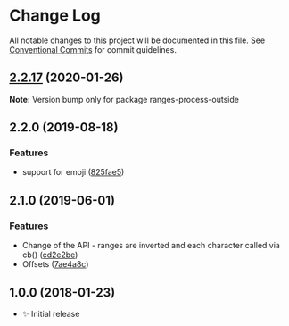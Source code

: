 # Change Log

All notable changes to this project will be documented in this file.
See [Conventional Commits](https://conventionalcommits.org) for commit guidelines.

## [2.2.17](https://gitlab.com/codsen/codsen/compare/ranges-process-outside@2.2.16...ranges-process-outside@2.2.17) (2020-01-26)

**Note:** Version bump only for package ranges-process-outside





## 2.2.0 (2019-08-18)

### Features

- support for emoji ([825fae5](https://gitlab.com/codsen/codsen/commit/825fae5))

## 2.1.0 (2019-06-01)

### Features

- Change of the API - ranges are inverted and each character called via cb() ([cd2e2be](https://gitlab.com/codsen/codsen/commit/cd2e2be))
- Offsets ([7ae4a8c](https://gitlab.com/codsen/codsen/commit/7ae4a8c))

## 1.0.0 (2018-01-23)

- ✨ Initial release
